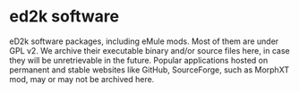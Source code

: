 # ed2k software
eD2k software packages, including eMule mods. Most of them are under GPL v2. We archive their executable binary and/or source files here, in case they will be unretrievable in the future. Popular applications hosted on permanent and stable websites like GitHub, SourceForge, such as MorphXT mod, may or may not be archived here.
